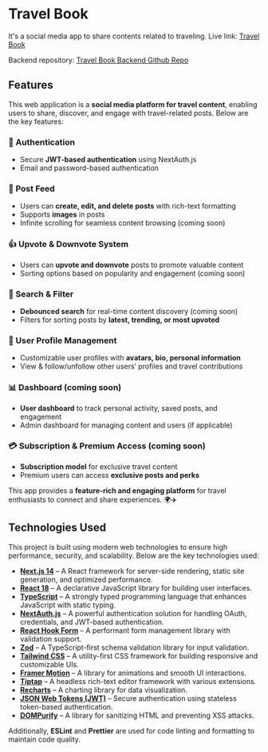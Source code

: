 # Travel Book
It's a social media app to share contents related to traveling. Live link: [Travel Book](https://travel-book-client.vercel.app/)

Backend repository: [Travel Book Backend Github Repo](https://github.com/D1Asif/travel-book-server)

## Features

This web application is a **social media platform for travel content**, enabling users to share, discover, and engage with travel-related posts. Below are the key features:

### 🔑 Authentication
- Secure **JWT-based authentication** using NextAuth.js 
- Email and password-based authentication  

### 📰 Post Feed
- Users can **create, edit, and delete posts** with rich-text formatting  
- Supports **images** in posts  
- Infinite scrolling for seamless content browsing  (coming soon)

### 👍 Upvote & Downvote System
- Users can **upvote and downvote** posts to promote valuable content  
- Sorting options based on popularity and engagement (coming soon) 

### 🔎 Search & Filter
- **Debounced search** for real-time content discovery (coming soon)
- Filters for sorting posts by **latest, trending, or most upvoted**  

### 👤 User Profile Management
- Customizable user profiles with **avatars, bio, personal information**  
- View & follow/unfollow other users’ profiles and travel contributions  

### 📊 Dashboard (coming soon)
- **User dashboard** to track personal activity, saved posts, and engagement  
- Admin dashboard for managing content and users (if applicable)  

### 💳 Subscription & Premium Access (coming soon)
- **Subscription model** for exclusive travel content  
- Premium users can access **exclusive posts and perks**  

This app provides a **feature-rich and engaging platform** for travel enthusiasts to connect and share experiences. 🌍✈️  

## Technologies Used

This project is built using modern web technologies to ensure high performance, security, and scalability. Below are the key technologies used:  

- **[Next.js 14](https://nextjs.org/)** – A React framework for server-side rendering, static site generation, and optimized performance.  
- **[React 18](https://react.dev/)** – A declarative JavaScript library for building user interfaces.  
- **[TypeScript](https://www.typescriptlang.org/)** – A strongly typed programming language that enhances JavaScript with static typing.  
- **[NextAuth.js](https://next-auth.js.org/)** – A powerful authentication solution for handling OAuth, credentials, and JWT-based authentication.  
- **[React Hook Form](https://react-hook-form.com/)** – A performant form management library with validation support.  
- **[Zod](https://zod.dev/)** – A TypeScript-first schema validation library for input validation.  
- **[Tailwind CSS](https://tailwindcss.com/)** – A utility-first CSS framework for building responsive and customizable UIs.  
- **[Framer Motion](https://www.framer.com/motion/)** – A library for animations and smooth UI interactions.  
- **[Tiptap](https://tiptap.dev/)** – A headless rich-text editor framework with various extensions.  
- **[Recharts](https://recharts.org/)** – A charting library for data visualization.  
- **[JSON Web Tokens (JWT)](https://jwt.io/)** – Secure authentication using stateless token-based authentication.  
- **[DOMPurify](https://github.com/cure53/DOMPurify)** – A library for sanitizing HTML and preventing XSS attacks.  

Additionally, **ESLint** and **Prettier** are used for code linting and formatting to maintain code quality. 
